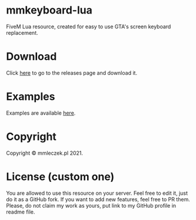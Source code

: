 # mmkeyboard-lua
FiveM Lua resource, created for easy to use GTA's screen keyboard replacement.

# Download
Click [here](https://github.com/mmleczek/mmkeyboard-lua/releases) to go to the releases page and download it.

# Examples
Examples are available [here](https://github.com/mmleczek/mmkeyboard-lua/blob/main/EXAMPLES.md).

# Copyright
Copyright © mmleczek.pl 2021.

# License (custom one)
You are allowed to use this resource on your server. Feel free to edit it, just do it as a GitHub fork. If you want to add new features, feel free to PR them.
Please, do not claim my work as yours, put link to my GitHub profile in readme file.
